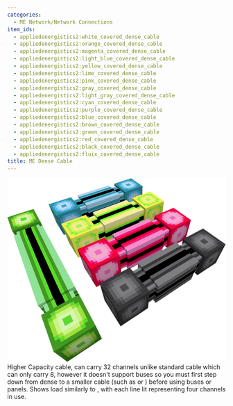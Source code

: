 ```yaml
---
categories:
  - ME Network/Network Connections
item_ids:
  - appliedenergistics2:white_covered_dense_cable
  - appliedenergistics2:orange_covered_dense_cable
  - appliedenergistics2:magenta_covered_dense_cable
  - appliedenergistics2:light_blue_covered_dense_cable
  - appliedenergistics2:yellow_covered_dense_cable
  - appliedenergistics2:lime_covered_dense_cable
  - appliedenergistics2:pink_covered_dense_cable
  - appliedenergistics2:gray_covered_dense_cable
  - appliedenergistics2:light_gray_covered_dense_cable
  - appliedenergistics2:cyan_covered_dense_cable
  - appliedenergistics2:purple_covered_dense_cable
  - appliedenergistics2:blue_covered_dense_cable
  - appliedenergistics2:brown_covered_dense_cable
  - appliedenergistics2:green_covered_dense_cable
  - appliedenergistics2:red_covered_dense_cable
  - appliedenergistics2:black_covered_dense_cable
  - appliedenergistics2:fluix_covered_dense_cable
title: ME Dense Cable
---
```


![A picture of dense cable.](../../../../public/assets/large/dense_cable.png)Higher Capacity
cable, can carry 32 channels unlike standard cable which can only carry 8,
however it doesn't support buses so you must first step down from dense to a
smaller cable (such as <ItemLink
id="appliedenergistics2:fluix_glass_cable"/> or <ItemLink
id="appliedenergistics2:fluix_smart_cable"/>) before using buses or
panels. Shows load similarly to <ItemLink
id="appliedenergistics2:fluix_smart_cable"/>, with each line lit
representing four channels in use.

<RecipeFor id="appliedenergistics2:fluix_covered_dense_cable"/>
